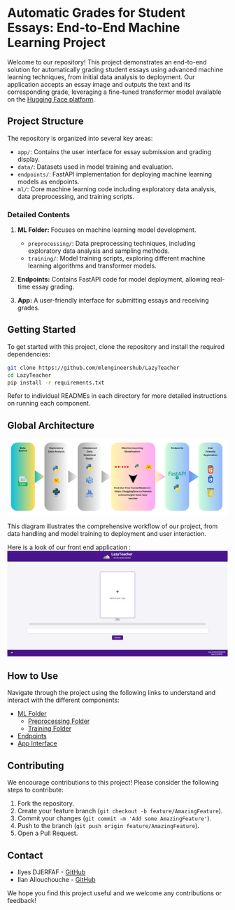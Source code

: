 # Automatic Grades for Student Essays: End-to-End Machine Learning Project

Welcome to our repository! This project demonstrates an end-to-end solution for automatically grading student essays using advanced machine learning techniques, from initial data analysis to deployment. Our application accepts an essay image and outputs the text and its corresponding grade, leveraging a fine-tuned transformer model available on the [Hugging Face platform](https://huggingface.co/ilanaliouchouche/gte-base-lazy-teacher).

## Project Structure

The repository is organized into several key areas:

- `app/`: Contains the user interface for essay submission and grading display.
- `data/`: Datasets used in model training and evaluation.
- `endpoints/`: FastAPI implementation for deploying machine learning models as endpoints.
- `ml/`: Core machine learning code including exploratory data analysis, data preprocessing, and training scripts.

### Detailed Contents

1. **ML Folder:** Focuses on machine learning model development.
   - `preprocessing/`: Data preprocessing techniques, including exploratory data analysis and sampling methods.
   - `training/`: Model training scripts, exploring different machine learning algorithms and transformer models.

2. **Endpoints:** Contains FastAPI code for model deployment, allowing real-time essay grading.

3. **App:** A user-friendly interface for submitting essays and receiving grades.

## Getting Started

To get started with this project, clone the repository and install the required dependencies:

```bash
git clone https://github.com/mlengineershub/LazyTeacher
cd LazyTeacher
pip install -r requirements.txt
```

Refer to individual READMEs in each directory for more detailed instructions on running each component.

## Global Architecture

![Global Architecture](./rsrc/process.png)

This diagram illustrates the comprehensive workflow of our project, from data handling and model training to deployment and user interaction.

Here is a look of our front end application :
![Front](./rsrc/front.png)


## How to Use

Navigate through the project using the following links to understand and interact with the different components:

- [ML Folder](https://github.com/mlengineershub/LazyTeacher/tree/main/ml)
  - [Preprocessing Folder](https://github.com/mlengineershub/LazyTeacher/tree/main/ml/preprocessing)
  - [Training Folder](https://github.com/mlengineershub/LazyTeacher/tree/main/ml/training)
- [Endpoints](https://github.com/mlengineershub/LazyTeacher/tree/main/endpoints)
- [App Interface](https://github.com/mlengineershub/LazyTeacher/tree/main/app)

## Contributing

We encourage contributions to this project! Please consider the following steps to contribute:

1. Fork the repository.
2. Create your feature branch (`git checkout -b feature/AmazingFeature`).
3. Commit your changes (`git commit -m 'Add some AmazingFeature'`).
4. Push to the branch (`git push origin feature/AmazingFeature`).
5. Open a Pull Request.

## Contact

- Ilyes DJERFAF - [GitHub](https://github.com/ilyesdjerfaf)
- Ilan Aliouchouche - [GitHub](https://github.com/ilanaliouchouche)

We hope you find this project useful and we welcome any contributions or feedback!